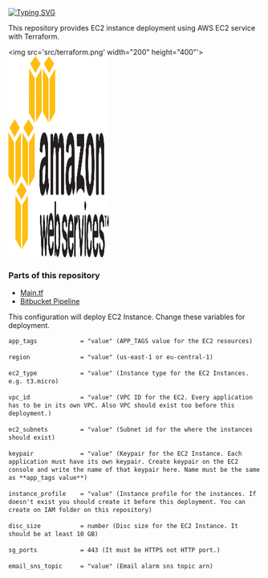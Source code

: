 [![Typing SVG](https://readme-typing-svg.herokuapp.com?color=F76C00&lines=AWS+EC2+Deployment+with+Terraform)](https://git.io/typing-svg)

This repository provides EC2 instance deployment using AWS EC2 service with Terraform.

<img src='src/terraform.png' width="200" height="400"'> <img src='src/aws.png' width="200" height="400">

### Parts of this repository ###
* [Main.tf](https://github.com/elif-apaydin/terraform-aws-ec2/tree/main/main.tf)
* [Bitbucket Pipeline](https://github.com/elif-apaydin/terraform-aws-ec2/tree/main/bitbucket-pipelines.yml)

This configuration will deploy EC2 Instance. Change these variables for deployment.

```
app_tags            = "value" (APP_TAGS value for the EC2 resources)

region              = "value" (us-east-1 or eu-central-1)

ec2_type            = "value" (Instance type for the EC2 Instances. e.g. t3.micro)

vpc_id              = "value" (VPC ID for the EC2. Every application has to be in its own VPC. Also VPC should exist too before this deployment.)

ec2_subnets         = "value" (Subnet id for the where the instances should exist)

keypair             = "value" (Keypair for the EC2 Instance. Each application must have its own keypair. Create keypair on the EC2 console and write the name of that keypair here. Name must be the same as **app_tags value**)

instance_profile    = "value" (Instance profile for the instances. If doesn't exist you should create it before this deployment. You can create on IAM folder on this repository)

disc_size           = number (Disc size for the EC2 Instance. It should be at least 10 GB)

sg_ports            = 443 (It must be HTTPS not HTTP port.)

email_sns_topic     = "value" (Email alarm sns topic arn)

```